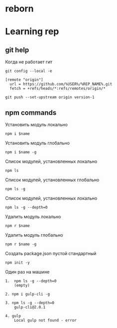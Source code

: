 # reborn

# Learning rep

## git help
Когда не работает гит
```
git config --local -e

[remote "origin"]
  url = https://github.com/%USER%/%REP_NAME%.git
  fetch = +refs/heads/*:refs/remotes/origin/*

git push --set-upstream origin version-1
```


## npm commands
Установить модуль локально
```
npm i $name
```

Установить модуль глобально
```
npm i $name -g
```

Список модулей, установленных локально
```
npm ls
```

Список модулей, установленных глобально
```
npm ls -g
```

Список модулей, установленных локально
```
npm ls -g --depth=0
```

Удалить модуль локально
```
npm r $name
```

Удалить модуль глобально
```
npm r $name -g
```

Создать package.json пустой стандартный
```
npm init -y
```

Один раз на машине
```
1.  npm ls -g --depth=0
	(empty)

2. npm i gulp-cli -g

3. npm ls -g --depth=0
	gulp-cli@2.0.1

4. gulp
	Local gulp not found - error
```
